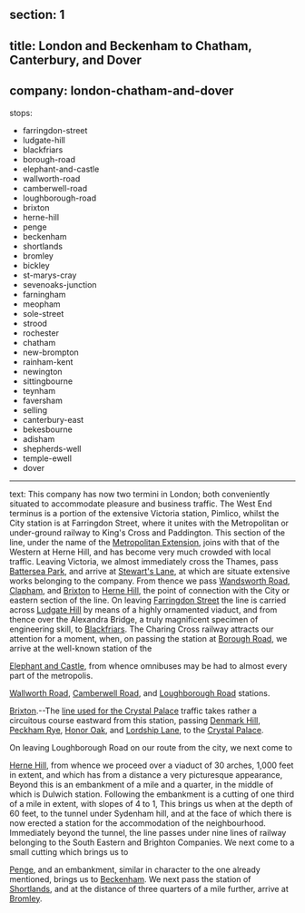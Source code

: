 ﻿section: 1
----
title: London and Beckenham to Chatham, Canterbury, and Dover
----
company: london-chatham-and-dover
----
stops:
- farringdon-street
- ludgate-hill
- blackfriars
- borough-road
- elephant-and-castle
- wallworth-road
- camberwell-road
- loughborough-road
- brixton
- herne-hill
- penge
- beckenham
- shortlands
- bromley
- bickley
- st-marys-cray
- sevenoaks-junction
- farningham
- meopham
- sole-street
- strood
- rochester
- chatham
- new-brompton
- rainham-kent
- newington
- sittingbourne
- teynham
- faversham
- selling
- canterbury-east
- bekesbourne
- adisham
- shepherds-well
- temple-ewell
- dover
----
text: This company has now two termini in London; both conveniently situated to accommodate pleasure and business traffic. The West End terminus is a portion of the extensive Victoria station, Pimlico, whilst the City station is at Farringdon Street, where it unites with the Metropolitan or under-ground railway to King's Cross and Paddington. This section of the line, under the name of the [Metropolitan Extension](victoria-to-herne-hill), joins with that of the Western at Herne Hill, and has become very much crowded with local traffic. Leaving Victoria, we almost immediately cross the Thames, pass [Battersea Park](/stations/battersea-park-road), and arrive at [Stewart's Lane](/stations/stewarts-lane), at which are situate extensive works belonging to the company. From thence we pass [Wandsworth Road](/stations/wandsworth-road), [Clapham](/stations/clapham), and [Brixton](/stations/brixton) to [Herne Hill](/stations/herne-hill), the point of connection with the City or eastern section of the line. On leaving [Farringdon Street](/stations/farringdon-street) the line is carried across [Ludgate Hill](/stations/ludgate-hill) by means of a highly ornamented viaduct, and from thence over the Alexandra Bridge, a truly magnificent specimen of engineering skill, to [Blackfriars](/stations/blackfriars). The Charing Cross railway attracts our attention for a moment, when, on passing the station at [Borough Road](/stations/borough-road), we arrive at the well-known station of the

[Elephant and Castle](/stations/elephant-and-castle), from whence omnibuses may be had to almost every part of the metropolis.

[Wallworth Road](/stations/wallworth-road), [Camberwell Road](/stations/camberwell-road), and [Loughborough Road](/stations/loughborough-road) stations.

[Brixton](/stations/brixton).--The [line used for the Crystal Palace](/stations/crystal-palace) traffic takes rather a circuitous course eastward from this station, passing [Denmark Hill](/stations/denmark-hill), [Peckham Rye](/stations/peckham-rye), [Honor Oak](/stations/honor-oak), and [Lordship Lane](/stations/lordship-lane), to the [Crystal Palace](/stations/crystal-palace).

On leaving Loughborough Road on our route from the city, we next come to

[Herne Hill](/stations/herne-hill), from whence we proceed over a viaduct of 30 arches, 1,000 feet in extent, and which has from a distance a very picturesque appearance, Beyond this is an embankment of a mile and a quarter, in the middle of which is Dulwich station. Following the embankment is a cutting of one third of a mile in extent, with slopes of 4 to 1, This brings us when at the depth of 60 feet, to the tunnel under Sydenham hill, and at the face of which there is now erected a station for the accommodation of the neighbourhood. Immediately beyond the tunnel, the line passes under nine lines of railway belonging to the South Eastern and Brighton Companies. We next come to a small cutting which brings us to

[Penge](/stations/penge), and an embankment, similar in character to the one already mentioned, brings us to [Beckenham](/stations/beckenham). We next pass the station of [Shortlands](/stations/shortlands), and at the distance of three quarters of a mile further, arrive at [Bromley](/stations/bromley).
